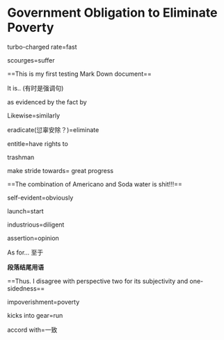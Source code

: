 # Government Obligation to Eliminate Poverty



turbo-charged rate=fast

scourges=suffer 

==This is my first testing Mark Down document==

It is.. (有时是强调句)

as evidenced by the fact by

Likewise=similarly

eradicate(愆辜安除？)=eliminate

entitle=have rights to

trashman

make stride towards= great progress

==The combination of Americano and Soda water is shit!!!==

self-evident=obviously

launch=start

industrious=diligent

assertion=opinion

As for... 至于

**段落结尾用语**

==Thus. I disagree with perspective two for its subjectivity and one-sidedness==

impoverishment=poverty

kicks into gear=run

accord with=一致





